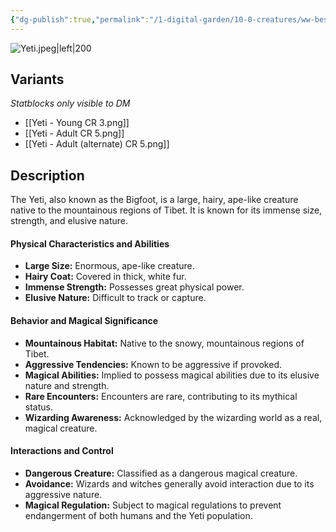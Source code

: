 ```yaml
---
{"dg-publish":true,"permalink":"/1-digital-garden/10-0-creatures/ww-bestiary/yeti-tibetan/","tags":["#creature","beast"]}
---
```


![Yeti.jpeg|left|200](/img/user/1%20DIGITAL%20GARDEN/10.0%20CREATURES/(Attachments)/WW%20Bestiary/Yeti.jpeg)

## Variants
*Statblocks only visible to DM*
- [[Yeti - Young CR 3.png]]
- [[Yeti - Adult CR 5.png]]
- [[Yeti - Adult (alternate) CR 5.png]]

## Description

The Yeti, also known as the Bigfoot, is a large, hairy, ape-like creature native to the mountainous regions of Tibet. It is known for its immense size, strength, and elusive nature.

#### Physical Characteristics and Abilities

* **Large Size:** Enormous, ape-like creature.
* **Hairy Coat:** Covered in thick, white fur.
* **Immense Strength:** Possesses great physical power.
* **Elusive Nature:** Difficult to track or capture.

#### Behavior and Magical Significance

* **Mountainous Habitat:** Native to the snowy, mountainous regions of Tibet.
* **Aggressive Tendencies:** Known to be aggressive if provoked.
* **Magical Abilities:** Implied to possess magical abilities due to its elusive nature and strength.
* **Rare Encounters:** Encounters are rare, contributing to its mythical status.
* **Wizarding Awareness:** Acknowledged by the wizarding world as a real, magical creature.

#### Interactions and Control

* **Dangerous Creature:** Classified as a dangerous magical creature.
* **Avoidance:** Wizards and witches generally avoid interaction due to its aggressive nature.
* **Magical Regulation:** Subject to magical regulations to prevent endangerment of both humans and the Yeti population.